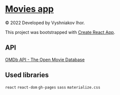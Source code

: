 # [Movies app](http://my-portfolio.cf/movies-app)

© 2022 Developed by Vyshniakov Ihor.

This project was bootstrapped with [Create React App](https://github.com/facebook/create-react-app).

## API

[OMDb API - The Open Movie Database](https://www.omdbapi.com/)

## Used libraries

`react` `react-dom` `gh-pages` `sass` `materialize.css`

